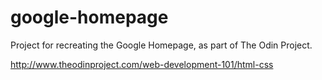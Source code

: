 # google-homepage
Project for recreating the Google Homepage, as part of The Odin Project.

http://www.theodinproject.com/web-development-101/html-css
